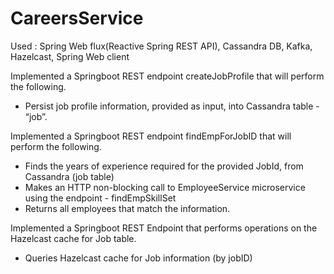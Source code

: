 # CareersService

Used :  Spring Web flux(Reactive Spring REST API), Cassandra DB, Kafka, Hazelcast, Spring Web client

Implemented a Springboot REST endpoint createJobProfile that will perform the following.
-	Persist job profile information, provided as input, into Cassandra table - “job”.

Implemented a Springboot REST endpoint findEmpForJobID that will perform the following.
-	Finds the years of experience required for the provided JobId, from Cassandra (job table)
-	Makes an HTTP non-blocking call to EmployeeService microservice using the endpoint - findEmpSkillSet
-	Returns all employees that match the information.

Implemented a Springboot REST Endpoint that performs operations on the Hazelcast cache for Job table.
-	Queries Hazelcast cache for Job information (by jobID)
